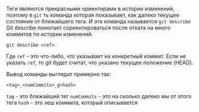 Теги являются прекрасными ориентирами в истории изменений, поэтому в `git` ть команда которая показывает, как далеко текущее состояние от ближайшего тега. И эта команда называется `git describe`
Git describe помогает сориентироваться после отката на много коммитов по истории изменений.

`git describe <ref>`

Где `ref` - это что-либо, что указывает на конкретный коммит. Если не указать `ref`, то git будет считат, что указано текущее положение (HEAD).

Вывод команды выглядит примерно так:

`<tag>_<numCommits>_g<hash>`

`tag` - это ближайший тег
`numCommits` - это на сколько далеко мы от этого тега
`hash` - это хеш коммита, который описывается